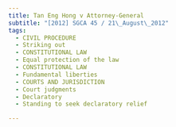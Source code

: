 ```yaml
---
title: Tan Eng Hong v Attorney-General 
subtitle: "[2012] SGCA 45 / 21\_August\_2012"
tags:
  - CIVIL PROCEDURE
  - Striking out
  - CONSTITUTIONAL LAW
  - Equal protection of the law
  - CONSTITUTIONAL LAW
  - Fundamental liberties
  - COURTS AND JURISDICTION
  - Court judgments
  - Declaratory
  - Standing to seek declaratory relief

---
```


